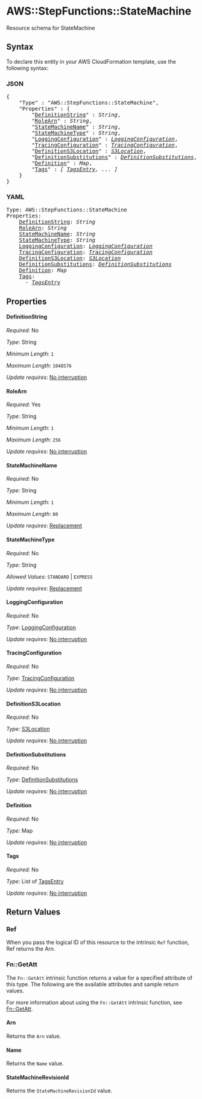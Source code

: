 # AWS::StepFunctions::StateMachine

Resource schema for StateMachine

## Syntax

To declare this entity in your AWS CloudFormation template, use the following syntax:

### JSON

<pre>
{
    "Type" : "AWS::StepFunctions::StateMachine",
    "Properties" : {
        "<a href="#definitionstring" title="DefinitionString">DefinitionString</a>" : <i>String</i>,
        "<a href="#rolearn" title="RoleArn">RoleArn</a>" : <i>String</i>,
        "<a href="#statemachinename" title="StateMachineName">StateMachineName</a>" : <i>String</i>,
        "<a href="#statemachinetype" title="StateMachineType">StateMachineType</a>" : <i>String</i>,
        "<a href="#loggingconfiguration" title="LoggingConfiguration">LoggingConfiguration</a>" : <i><a href="loggingconfiguration.md">LoggingConfiguration</a></i>,
        "<a href="#tracingconfiguration" title="TracingConfiguration">TracingConfiguration</a>" : <i><a href="tracingconfiguration.md">TracingConfiguration</a></i>,
        "<a href="#definitions3location" title="DefinitionS3Location">DefinitionS3Location</a>" : <i><a href="s3location.md">S3Location</a></i>,
        "<a href="#definitionsubstitutions" title="DefinitionSubstitutions">DefinitionSubstitutions</a>" : <i><a href="definitionsubstitutions.md">DefinitionSubstitutions</a></i>,
        "<a href="#definition" title="Definition">Definition</a>" : <i>Map</i>,
        "<a href="#tags" title="Tags">Tags</a>" : <i>[ <a href="tagsentry.md">TagsEntry</a>, ... ]</i>
    }
}
</pre>

### YAML

<pre>
Type: AWS::StepFunctions::StateMachine
Properties:
    <a href="#definitionstring" title="DefinitionString">DefinitionString</a>: <i>String</i>
    <a href="#rolearn" title="RoleArn">RoleArn</a>: <i>String</i>
    <a href="#statemachinename" title="StateMachineName">StateMachineName</a>: <i>String</i>
    <a href="#statemachinetype" title="StateMachineType">StateMachineType</a>: <i>String</i>
    <a href="#loggingconfiguration" title="LoggingConfiguration">LoggingConfiguration</a>: <i><a href="loggingconfiguration.md">LoggingConfiguration</a></i>
    <a href="#tracingconfiguration" title="TracingConfiguration">TracingConfiguration</a>: <i><a href="tracingconfiguration.md">TracingConfiguration</a></i>
    <a href="#definitions3location" title="DefinitionS3Location">DefinitionS3Location</a>: <i><a href="s3location.md">S3Location</a></i>
    <a href="#definitionsubstitutions" title="DefinitionSubstitutions">DefinitionSubstitutions</a>: <i><a href="definitionsubstitutions.md">DefinitionSubstitutions</a></i>
    <a href="#definition" title="Definition">Definition</a>: <i>Map</i>
    <a href="#tags" title="Tags">Tags</a>: <i>
      - <a href="tagsentry.md">TagsEntry</a></i>
</pre>

## Properties

#### DefinitionString

_Required_: No

_Type_: String

_Minimum Length_: <code>1</code>

_Maximum Length_: <code>1048576</code>

_Update requires_: [No interruption](https://docs.aws.amazon.com/AWSCloudFormation/latest/UserGuide/using-cfn-updating-stacks-update-behaviors.html#update-no-interrupt)

#### RoleArn

_Required_: Yes

_Type_: String

_Minimum Length_: <code>1</code>

_Maximum Length_: <code>256</code>

_Update requires_: [No interruption](https://docs.aws.amazon.com/AWSCloudFormation/latest/UserGuide/using-cfn-updating-stacks-update-behaviors.html#update-no-interrupt)

#### StateMachineName

_Required_: No

_Type_: String

_Minimum Length_: <code>1</code>

_Maximum Length_: <code>80</code>

_Update requires_: [Replacement](https://docs.aws.amazon.com/AWSCloudFormation/latest/UserGuide/using-cfn-updating-stacks-update-behaviors.html#update-replacement)

#### StateMachineType

_Required_: No

_Type_: String

_Allowed Values_: <code>STANDARD</code> | <code>EXPRESS</code>

_Update requires_: [Replacement](https://docs.aws.amazon.com/AWSCloudFormation/latest/UserGuide/using-cfn-updating-stacks-update-behaviors.html#update-replacement)

#### LoggingConfiguration

_Required_: No

_Type_: <a href="loggingconfiguration.md">LoggingConfiguration</a>

_Update requires_: [No interruption](https://docs.aws.amazon.com/AWSCloudFormation/latest/UserGuide/using-cfn-updating-stacks-update-behaviors.html#update-no-interrupt)

#### TracingConfiguration

_Required_: No

_Type_: <a href="tracingconfiguration.md">TracingConfiguration</a>

_Update requires_: [No interruption](https://docs.aws.amazon.com/AWSCloudFormation/latest/UserGuide/using-cfn-updating-stacks-update-behaviors.html#update-no-interrupt)

#### DefinitionS3Location

_Required_: No

_Type_: <a href="s3location.md">S3Location</a>

_Update requires_: [No interruption](https://docs.aws.amazon.com/AWSCloudFormation/latest/UserGuide/using-cfn-updating-stacks-update-behaviors.html#update-no-interrupt)

#### DefinitionSubstitutions

_Required_: No

_Type_: <a href="definitionsubstitutions.md">DefinitionSubstitutions</a>

_Update requires_: [No interruption](https://docs.aws.amazon.com/AWSCloudFormation/latest/UserGuide/using-cfn-updating-stacks-update-behaviors.html#update-no-interrupt)

#### Definition

_Required_: No

_Type_: Map

_Update requires_: [No interruption](https://docs.aws.amazon.com/AWSCloudFormation/latest/UserGuide/using-cfn-updating-stacks-update-behaviors.html#update-no-interrupt)

#### Tags

_Required_: No

_Type_: List of <a href="tagsentry.md">TagsEntry</a>

_Update requires_: [No interruption](https://docs.aws.amazon.com/AWSCloudFormation/latest/UserGuide/using-cfn-updating-stacks-update-behaviors.html#update-no-interrupt)

## Return Values

### Ref

When you pass the logical ID of this resource to the intrinsic `Ref` function, Ref returns the Arn.

### Fn::GetAtt

The `Fn::GetAtt` intrinsic function returns a value for a specified attribute of this type. The following are the available attributes and sample return values.

For more information about using the `Fn::GetAtt` intrinsic function, see [Fn::GetAtt](https://docs.aws.amazon.com/AWSCloudFormation/latest/UserGuide/intrinsic-function-reference-getatt.html).

#### Arn

Returns the <code>Arn</code> value.

#### Name

Returns the <code>Name</code> value.

#### StateMachineRevisionId

Returns the <code>StateMachineRevisionId</code> value.

